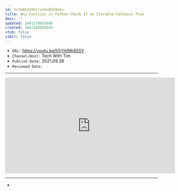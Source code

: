 ```yaml
---
id: tu7q0k3a56jrxxhn8559oku
title: Any Function in Python Check If an Iterable Contains True
desc: ''
updated: 1641270692688
created: 1641168992643
stub: false
isDir: false
---
```



- `URL:` <https://youtu.be/h5YiHNh8S5Y>
- `Channel/Host:` Tech With Tim
- `Publish Date:` 2021.09.28
- `Reviewed Date:` 

---

<center><iframe width="560" height="315" src="https://www.youtube.com/embed/h5YiHNh8S5Y" frameborder="0" allow="accelerometer; autoplay; encrypted-media; gyroscope; picture-in-picture" allowfullscreen></iframe></center>

---

-

